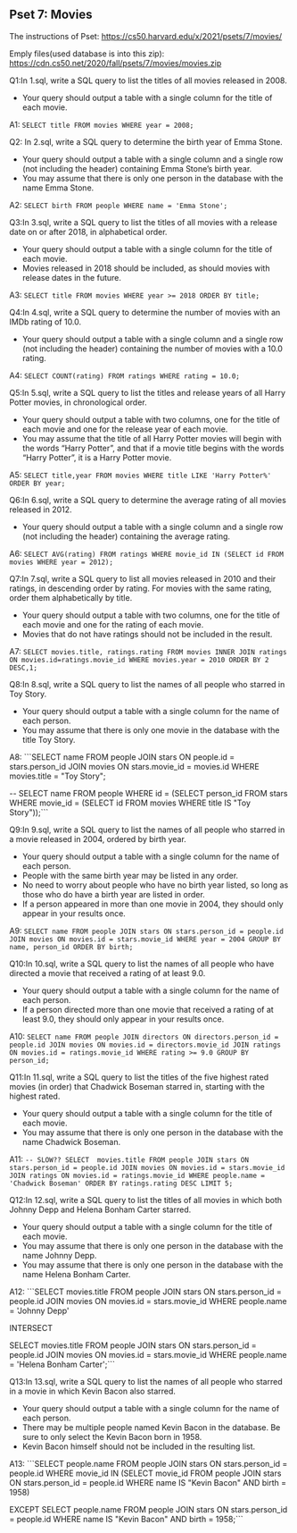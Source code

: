 ## Pset 7: Movies
The instructions of Pset:
https://cs50.harvard.edu/x/2021/psets/7/movies/


Emply files(used database is into this zip): https://cdn.cs50.net/2020/fall/psets/7/movies/movies.zip

Q1:In 1.sql, write a SQL query to list the titles of all movies released in 2008.
- Your query should output a table with a single column for the title of each movie.

A1: ```SELECT title FROM movies WHERE year = 2008;```

Q2: In 2.sql, write a SQL query to determine the birth year of Emma Stone.
- Your query should output a table with a single column and a single row (not including the header) containing Emma Stone’s birth year.
- You may assume that there is only one person in the database with the name Emma Stone.

A2: ```SELECT birth FROM people WHERE name = 'Emma Stone';```


Q3:In 3.sql, write a SQL query to list the titles of all movies with a release date on or after 2018, in alphabetical order.
- Your query should output a table with a single column for the title of each movie.
- Movies released in 2018 should be included, as should movies with release dates in the future.

A3: ```SELECT title FROM movies WHERE year >= 2018 ORDER BY title;```


Q4:In 4.sql, write a SQL query to determine the number of movies with an IMDb rating of 10.0.
- Your query should output a table with a single column and a single row (not including the header) containing the number of movies with a 10.0 rating.

A4: ```SELECT COUNT(rating) FROM ratings WHERE rating = 10.0;```


Q5:In 5.sql, write a SQL query to list the titles and release years of all Harry Potter movies, in chronological order.
- Your query should output a table with two columns, one for the title of each movie and one for the release year of each movie.
- You may assume that the title of all Harry Potter movies will begin with the words “Harry Potter”, and that if a movie title begins with the words “Harry Potter”, it is a Harry Potter movie.

A5: ```SELECT title,year FROM movies WHERE title LIKE 'Harry Potter%' ORDER BY year;```


Q6:In 6.sql, write a SQL query to determine the average rating of all movies released in 2012.
- Your query should output a table with a single column and a single row (not including the header) containing the average rating.

A6: ```SELECT AVG(rating) FROM ratings WHERE movie_id IN (SELECT id FROM movies WHERE year = 2012);```


Q7:In 7.sql, write a SQL query to list all movies released in 2010 and their ratings, in descending order by rating. For movies with the same rating, order them alphabetically by title.
- Your query should output a table with two columns, one for the title of each movie and one for the rating of each movie.
- Movies that do not have ratings should not be included in the result.

A7: ```SELECT movies.title, ratings.rating FROM movies
INNER JOIN ratings ON movies.id=ratings.movie_id
WHERE movies.year = 2010
ORDER BY 2 DESC,1;```


Q8:In 8.sql, write a SQL query to list the names of all people who starred in Toy Story.
- Your query should output a table with a single column for the name of each person.
- You may assume that there is only one movie in the database with the title Toy Story.

A8: ```SELECT name FROM people
JOIN stars ON people.id = stars.person_id
JOIN movies ON stars.movie_id = movies.id
WHERE movies.title = "Toy Story";

-- SELECT name FROM people WHERE id = (SELECT person_id FROM stars WHERE movie_id = (SELECT id FROM movies WHERE title IS "Toy Story"));```


Q9:In 9.sql, write a SQL query to list the names of all people who starred in a movie released in 2004, ordered by birth year.
- Your query should output a table with a single column for the name of each person.
- People with the same birth year may be listed in any order.
- No need to worry about people who have no birth year listed, so long as those who do have a birth year are listed in order.
- If a person appeared in more than one movie in 2004, they should only appear in your results once.

A9: ```SELECT name FROM people
JOIN stars ON stars.person_id = people.id
JOIN movies ON movies.id = stars.movie_id
WHERE year = 2004
GROUP BY name, person_id
ORDER BY birth;```


Q10:In 10.sql, write a SQL query to list the names of all people who have directed a movie that received a rating of at least 9.0.
- Your query should output a table with a single column for the name of each person.
- If a person directed more than one movie that received a rating of at least 9.0, they should only appear in your results once.

A10: ```SELECT name
FROM people
JOIN directors ON directors.person_id = people.id
JOIN movies ON movies.id = directors.movie_id
JOIN ratings ON movies.id = ratings.movie_id
WHERE rating >= 9.0
GROUP BY person_id;```


Q11:In 11.sql, write a SQL query to list the titles of the five highest rated movies (in order) that Chadwick Boseman starred in, starting with the highest rated.
- Your query should output a table with a single column for the title of each movie.
- You may assume that there is only one person in the database with the name Chadwick Boseman.


A11: ```-- SLOW??
SELECT  movies.title FROM people
JOIN stars ON stars.person_id = people.id
JOIN movies ON movies.id = stars.movie_id
JOIN ratings ON movies.id = ratings.movie_id
WHERE people.name = 'Chadwick Boseman' ORDER BY ratings.rating DESC LIMIT 5;```


Q12:In 12.sql, write a SQL query to list the titles of all movies in which both Johnny Depp and Helena Bonham Carter starred.
- Your query should output a table with a single column for the title of each movie.
- You may assume that there is only one person in the database with the name Johnny Depp.
- You may assume that there is only one person in the database with the name Helena Bonham Carter.

A12: ```SELECT  movies.title FROM people
JOIN stars ON stars.person_id = people.id
JOIN movies ON movies.id = stars.movie_id
WHERE people.name = 'Johnny Depp'

INTERSECT

SELECT  movies.title FROM people
JOIN stars ON stars.person_id = people.id
JOIN movies ON movies.id = stars.movie_id
WHERE people.name = 'Helena Bonham Carter';```


Q13:In 13.sql, write a SQL query to list the names of all people who starred in a movie in which Kevin Bacon also starred.
- Your query should output a table with a single column for the name of each person.
- There may be multiple people named Kevin Bacon in the database. Be sure to only select the Kevin Bacon born in 1958.
- Kevin Bacon himself should not be included in the resulting list.

A13: ```SELECT people.name FROM people
JOIN stars ON stars.person_id = people.id
WHERE movie_id IN (SELECT movie_id FROM people
JOIN stars ON stars.person_id = people.id
WHERE name IS "Kevin Bacon" AND birth = 1958)

EXCEPT
SELECT people.name FROM people
JOIN stars ON stars.person_id = people.id
WHERE name IS "Kevin Bacon" AND birth = 1958;```
